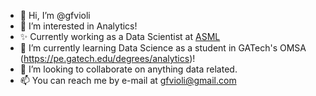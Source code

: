 - 👋 Hi, I’m @gfvioli
- 👀 I’m interested in Analytics!
- ✨ Currently working as a Data Scientist at [ASML](www.asml.com)
- 🌱 I’m currently learning Data Science as a student in GATech's OMSA (https://pe.gatech.edu/degrees/analytics)!
- 💞️ I’m looking to collaborate on anything data related.
- 📫 You can reach me by e-mail at gfvioli@gmail.com


<!---
gfvioli/gfvioli is a ✨ special ✨ repository because its `README.md` (this file) appears on your GitHub profile.
You can click the Preview link to take a look at your changes.
--->
